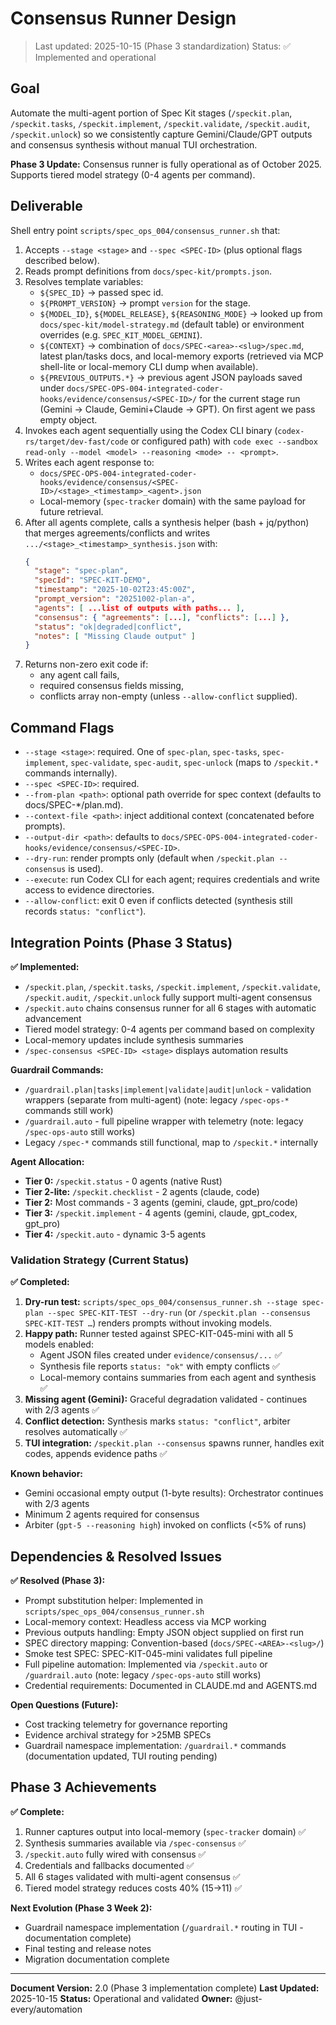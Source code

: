# Consensus Runner Design

> Last updated: 2025-10-15 (Phase 3 standardization)
> Status: ✅ Implemented and operational

## Goal
Automate the multi-agent portion of Spec Kit stages (`/speckit.plan`, `/speckit.tasks`, `/speckit.implement`, `/speckit.validate`, `/speckit.audit`, `/speckit.unlock`) so we consistently capture Gemini/Claude/GPT outputs and consensus synthesis without manual TUI orchestration.

**Phase 3 Update:** Consensus runner is fully operational as of October 2025. Supports tiered model strategy (0-4 agents per command).

## Deliverable
Shell entry point `scripts/spec_ops_004/consensus_runner.sh` that:
1. Accepts `--stage <stage>` and `--spec <SPEC-ID>` (plus optional flags described below).
2. Reads prompt definitions from `docs/spec-kit/prompts.json`.
3. Resolves template variables:
   - `${SPEC_ID}` → passed spec id.
   - `${PROMPT_VERSION}` → prompt `version` for the stage.
   - `${MODEL_ID}`, `${MODEL_RELEASE}`, `${REASONING_MODE}` → looked up from `docs/spec-kit/model-strategy.md` (default table) or environment overrides (e.g. `SPEC_KIT_MODEL_GEMINI`).
   - `${CONTEXT}` → combination of `docs/SPEC-<area>-<slug>/spec.md`, latest plan/tasks docs, and local-memory exports (retrieved via MCP shell-lite or local-memory CLI dump when available).
   - `${PREVIOUS_OUTPUTS.*}` → previous agent JSON payloads saved under `docs/SPEC-OPS-004-integrated-coder-hooks/evidence/consensus/<SPEC-ID>/` for the current stage run (Gemini → Claude, Gemini+Claude → GPT). On first agent we pass empty object.
4. Invokes each agent sequentially using the Codex CLI binary (`codex-rs/target/dev-fast/code` or configured path) with `code exec --sandbox read-only --model <model> --reasoning <mode> -- <prompt>`.
5. Writes each agent response to:
   - `docs/SPEC-OPS-004-integrated-coder-hooks/evidence/consensus/<SPEC-ID>/<stage>_<timestamp>_<agent>.json`
   - Local-memory (`spec-tracker` domain) with the same payload for future retrieval.
6. After all agents complete, calls a synthesis helper (bash + jq/python) that merges agreements/conflicts and writes `.../<stage>_<timestamp>_synthesis.json` with:
   ```json
   {
     "stage": "spec-plan",
     "specId": "SPEC-KIT-DEMO",
     "timestamp": "2025-10-02T23:45:00Z",
     "prompt_version": "20251002-plan-a",
     "agents": [ ...list of outputs with paths... ],
     "consensus": { "agreements": [...], "conflicts": [...] },
     "status": "ok|degraded|conflict",
     "notes": [ "Missing Claude output" ]
   }
   ```
7. Returns non-zero exit code if:
   - any agent call fails,
   - required consensus fields missing,
   - conflicts array non-empty (unless `--allow-conflict` supplied).

## Command Flags
- `--stage <stage>`: required. One of `spec-plan`, `spec-tasks`, `spec-implement`, `spec-validate`, `spec-audit`, `spec-unlock` (maps to `/speckit.*` commands internally).
- `--spec <SPEC-ID>`: required.
- `--from-plan <path>`: optional path override for spec context (defaults to docs/SPEC-*/plan.md).
- `--context-file <path>`: inject additional context (concatenated before prompts).
- `--output-dir <path>`: defaults to `docs/SPEC-OPS-004-integrated-coder-hooks/evidence/consensus/<SPEC-ID>`.
- `--dry-run`: render prompts only (default when `/speckit.plan --consensus` is used).
- `--execute`: run Codex CLI for each agent; requires credentials and write access to evidence directories.
- `--allow-conflict`: exit 0 even if conflicts detected (synthesis still records `status: "conflict"`).

## Integration Points (Phase 3 Status)

**✅ Implemented:**
- `/speckit.plan`, `/speckit.tasks`, `/speckit.implement`, `/speckit.validate`, `/speckit.audit`, `/speckit.unlock` fully support multi-agent consensus
- `/speckit.auto` chains consensus runner for all 6 stages with automatic advancement
- Tiered model strategy: 0-4 agents per command based on complexity
- Local-memory updates include synthesis summaries
- `/spec-consensus <SPEC-ID> <stage>` displays automation results

**Guardrail Commands:**
- `/guardrail.plan|tasks|implement|validate|audit|unlock` - validation wrappers (separate from multi-agent) (note: legacy `/spec-ops-*` commands still work)
- `/guardrail.auto` - full pipeline wrapper with telemetry (note: legacy `/spec-ops-auto` still works)
- Legacy `/spec-*` commands still functional, map to `/speckit.*` internally

**Agent Allocation:**
- **Tier 0:** `/speckit.status` - 0 agents (native Rust)
- **Tier 2-lite:** `/speckit.checklist` - 2 agents (claude, code)
- **Tier 2:** Most commands - 3 agents (gemini, claude, gpt_pro/code)
- **Tier 3:** `/speckit.implement` - 4 agents (gemini, claude, gpt_codex, gpt_pro)
- **Tier 4:** `/speckit.auto` - dynamic 3-5 agents

### Validation Strategy (Current Status)

**✅ Completed:**
1. **Dry-run test:** `scripts/spec_ops_004/consensus_runner.sh --stage spec-plan --spec SPEC-KIT-TEST --dry-run` (or `/speckit.plan --consensus SPEC-KIT-TEST …`) renders prompts without invoking models.
2. **Happy path:** Runner tested against SPEC-KIT-045-mini with all 5 models enabled:
   - Agent JSON files created under `evidence/consensus/...` ✅
   - Synthesis file reports `status: "ok"` with empty conflicts ✅
   - Local-memory contains summaries from each agent and synthesis ✅
3. **Missing agent (Gemini):** Graceful degradation validated - continues with 2/3 agents ✅
4. **Conflict detection:** Synthesis marks `status: "conflict"`, arbiter resolves automatically ✅
5. **TUI integration:** `/speckit.plan --consensus` spawns runner, handles exit codes, appends evidence paths ✅

**Known behavior:**
- Gemini occasional empty output (1-byte results): Orchestrator continues with 2/3 agents
- Minimum 2 agents required for consensus
- Arbiter (`gpt-5 --reasoning high`) invoked on conflicts (<5% of runs)

## Dependencies & Resolved Issues

**✅ Resolved (Phase 3):**
- Prompt substitution helper: Implemented in `scripts/spec_ops_004/consensus_runner.sh`
- Local-memory context: Headless access via MCP working
- Previous outputs handling: Empty JSON object supplied on first run
- SPEC directory mapping: Convention-based (`docs/SPEC-<AREA>-<slug>/`)
- Smoke test SPEC: SPEC-KIT-045-mini validates full pipeline
- Full pipeline automation: Implemented via `/speckit.auto` or `/guardrail.auto` (note: legacy `/spec-ops-auto` still works)
- Credential requirements: Documented in CLAUDE.md and AGENTS.md

**Open Questions (Future):**
- Cost tracking telemetry for governance reporting
- Evidence archival strategy for >25MB SPECs
- Guardrail namespace implementation: `/guardrail.*` commands (documentation updated, TUI routing pending)

## Phase 3 Achievements

**✅ Complete:**
1. Runner captures output into local-memory (`spec-tracker` domain) ✅
2. Synthesis summaries available via `/spec-consensus` ✅
3. `/speckit.auto` fully wired with consensus ✅
4. Credentials and fallbacks documented ✅
5. All 6 stages validated with multi-agent consensus ✅
6. Tiered model strategy reduces costs 40% ($15→$11) ✅

**Next Evolution (Phase 3 Week 2):**
- Guardrail namespace implementation (`/guardrail.*` routing in TUI - documentation complete)
- Final testing and release notes
- Migration documentation complete

---

**Document Version:** 2.0 (Phase 3 implementation complete)
**Last Updated:** 2025-10-15
**Status:** Operational and validated
**Owner:** @just-every/automation
